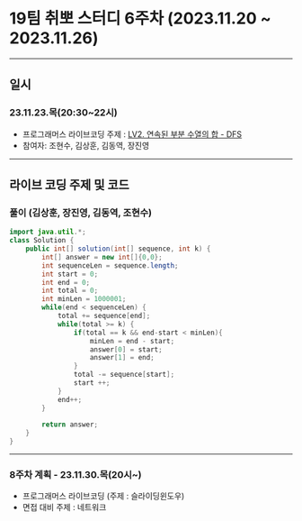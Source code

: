 # 19팀 취뽀 스터디 6주차 (2023.11.20 ~ 2023.11.26)

---
## 일시
### 23.11.23.목(20:30~22시)
- 프로그래머스 라이브코딩 주제 : [LV2. 연속된 부분 수열의 합 - DFS](https://school.programmers.co.kr/learn/courses/30/lessons/178870)
- 참여자: 조현수, 김상훈, 김동역, 장진영

---

## 라이브 코딩 주제 및 코드

### 풀이 (김상훈, 장진영, 김동역, 조현수)
```java
import java.util.*;
class Solution {
    public int[] solution(int[] sequence, int k) {
        int[] answer = new int[]{0,0};
        int sequenceLen = sequence.length;
        int start = 0;
        int end = 0;
        int total = 0;
        int minLen = 1000001;
        while(end < sequenceLen) {
            total += sequence[end];
            while(total >= k) {
                if(total == k && end-start < minLen){
                    minLen = end - start;
                    answer[0] = start;
                    answer[1] = end;
                }
                total -= sequence[start];
                start ++;
            }
            end++;
        }
        
        return answer;
    }
}
```

---

### 8주차 계획 - 23.11.30.목(20시~)
- 프로그래머스 라이브코딩 (주제 : 슬라이딩윈도우)
- 면접 대비 주제 : 네트워크
    
